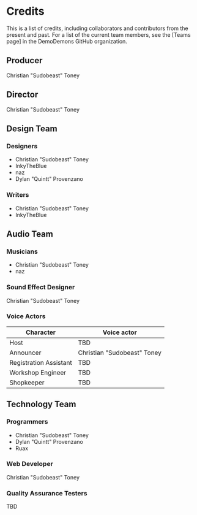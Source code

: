 # Credits
This is a list of credits, including collaborators and contributors from the present and past. For a list of the current team members, see the [Teams page] in the DemoDemons GitHub organization.

## Producer
Christian "Sudobeast" Toney

## Director
Christian "Sudobeast" Toney

## Design Team
### Designers
* Christian "Sudobeast" Toney
* InkyTheBlue
* naz
* Dylan "Quintt" Provenzano

### Writers
* Christian "Sudobeast" Toney
* InkyTheBlue

## Audio Team
### Musicians
* Christian "Sudobeast" Toney
* naz

### Sound Effect Designer
Christian "Sudobeast" Toney

### Voice Actors
<table>
  <thead>
    <tr>
      <th>Character</th>
      <th>Voice actor</th>
    </tr>
  </thead>
  <tbody>
    <tr>
      <td>Host</td>
      <td>TBD</td>
    </tr>
    <tr>
      <td>Announcer</td>
      <td>Christian "Sudobeast" Toney</td>
    </tr>
    <tr>
      <td>Registration Assistant</td>
      <td>TBD</td>
    </tr>
    <tr>
      <td>Workshop Engineer</td>
      <td>TBD</td>
    </tr>
    <tr>
      <td>Shopkeeper</td>
      <td>TBD</td>
    </tr>
  </tbody>
</table>

## Technology Team
### Programmers
* Christian "Sudobeast" Toney
* Dylan "Quintt" Provenzano
* Ruax

### Web Developer
Christian "Sudobeast" Toney

### Quality Assurance Testers
TBD